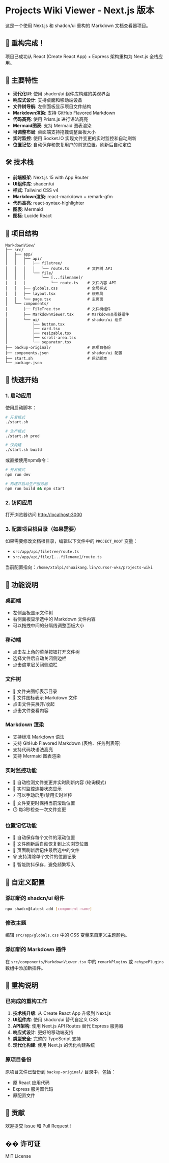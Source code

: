 # Projects Wiki Viewer - Next.js 版本

这是一个使用 Next.js 和 shadcn/ui 重构的 Markdown 文档查看器项目。

## 🎉 重构完成！

项目已成功从 React (Create React App) + Express 架构重构为 Next.js 全栈应用。

## 🚀 主要特性

- **现代化UI**: 使用 shadcn/ui 组件库构建的美观界面
- **响应式设计**: 支持桌面和移动端设备
- **文件树导航**: 左侧面板显示项目文件结构
- **Markdown渲染**: 支持 GitHub Flavored Markdown
- **代码高亮**: 使用 Prism.js 进行语法高亮
- **Mermaid图表**: 支持 Mermaid 图表渲染
- **可调整布局**: 桌面端支持拖拽调整面板大小
- **实时监控**: 使用 Socket.IO 实现文件变更的实时监控和自动刷新
- **位置记忆**: 自动保存和恢复用户的浏览位置，刷新后自动定位

## 🛠️ 技术栈

- **前端框架**: Next.js 15 with App Router
- **UI组件库**: shadcn/ui
- **样式**: Tailwind CSS v4
- **Markdown渲染**: react-markdown + remark-gfm
- **代码高亮**: react-syntax-highlighter
- **图表**: Mermaid
- **图标**: Lucide React

## 📁 项目结构

```
MarkdownView/
├── src/
│   ├── app/
│   │   ├── api/
│   │   │   ├── filetree/
│   │   │   │   └── route.ts        # 文件树 API
│   │   │   └── file/
│   │   │       └── [...filename]/
│   │   │           └── route.ts    # 文件内容 API
│   │   ├── globals.css             # 全局样式
│   │   ├── layout.tsx              # 根布局
│   │   └── page.tsx                # 主页面
│   └── components/
│       ├── FileTree.tsx            # 文件树组件
│       ├── MarkdownViewer.tsx      # Markdown查看器组件
│       └── ui/                     # shadcn/ui 组件
│           ├── button.tsx
│           ├── card.tsx
│           ├── resizable.tsx
│           ├── scroll-area.tsx
│           └── separator.tsx
├── backup-original/                # 原项目备份
├── components.json                 # shadcn/ui 配置
├── start.sh                        # 启动脚本
└── package.json
```

## 🚀 快速开始

### 1. 启动应用

使用启动脚本：

```bash
# 开发模式
./start.sh

# 生产模式
./start.sh prod

# 仅构建
./start.sh build
```

或直接使用npm命令：

```bash
# 开发模式
npm run dev

# 构建并启动生产服务器
npm run build && npm start
```

### 2. 访问应用

打开浏览器访问 [http://localhost:3000](http://localhost:3000)

### 3. 配置项目根目录（如果需要）

如果需要修改文档根目录，编辑以下文件中的 `PROJECT_ROOT` 变量：
- `src/app/api/filetree/route.ts`
- `src/app/api/file/[...filename]/route.ts`

当前配置指向：`/home/xtalpi/shuaikang.lin/cursor-wks/projects-wiki`

## 📱 功能说明

### 桌面端
- 左侧面板显示文件树
- 右侧面板显示选中的 Markdown 文件内容
- 可以拖拽中间的分隔线调整面板大小

### 移动端
- 点击左上角的菜单按钮打开文件树
- 选择文件后自动关闭侧边栏
- 点击遮罩层关闭侧边栏

### 文件树
- 📁 文件夹图标表示目录
- 📄 文件图标表示 Markdown 文件
- 点击文件夹展开/收起
- 点击文件查看内容

### Markdown 渲染
- 支持标准 Markdown 语法
- 支持 GitHub Flavored Markdown (表格、任务列表等)
- 支持代码块语法高亮
- 支持 Mermaid 图表渲染

### 实时监控功能
- 📡 自动检测文件变更并实时刷新内容 (轮询模式)
- 🔌 实时监控连接状态显示
- ⚡ 可以手动启用/禁用实时监控
- 🔄 文件变更时保持当前滚动位置
- ⏱️ 每3秒检查一次文件变更

### 位置记忆功能
- 📍 自动保存每个文件的滚动位置
- 🔄 文件刷新后自动恢复到上次浏览位置
- 💾 页面刷新后记住最后选中的文件
- 🗑️ 支持清除单个文件的位置记录
- 🎯 智能防抖保存，避免频繁写入

## 🔧 自定义配置

### 添加新的 shadcn/ui 组件

```bash
npx shadcn@latest add [component-name]
```

### 修改主题

编辑 `src/app/globals.css` 中的 CSS 变量来自定义主题颜色。

### 添加新的 Markdown 插件

在 `src/components/MarkdownViewer.tsx` 中的 `remarkPlugins` 或 `rehypePlugins` 数组中添加新插件。

## 📝 重构说明

### 已完成的重构工作

1. **技术栈升级**: 从 Create React App 升级到 Next.js
2. **UI组件库**: 使用 shadcn/ui 替代自定义 CSS
3. **API架构**: 使用 Next.js API Routes 替代 Express 服务器
4. **响应式设计**: 更好的移动端支持
5. **类型安全**: 完整的 TypeScript 支持
6. **现代化构建**: 使用 Next.js 的优化构建系统

### 原项目备份

原项目文件已备份到 `backup-original/` 目录中，包括：
- 原 React 应用代码
- Express 服务器代码
- 原配置文件

## 🤝 贡献

欢迎提交 Issue 和 Pull Request！

## �� 许可证

MIT License
